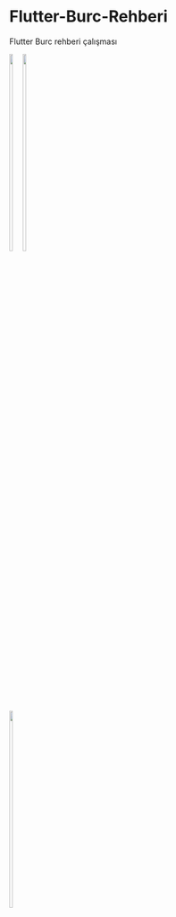 # Flutter-Burc-Rehberi
Flutter Burc rehberi çalışması

<div style="float:left">
<img src="https://user-images.githubusercontent.com/57840150/141260264-82ba58af-7d38-40d7-88aa-9d7acb965dff.png" width=30% height=30%>
<img  src="https://user-images.githubusercontent.com/57840150/141275108-fe24b6e6-d064-4290-b815-3a553088820a.png" width=30% height=30% >
  <img  src="https://user-images.githubusercontent.com/57840150/141275198-77219ba5-5248-44c1-b280-ed05288d32a2.png" width=30% height=30% >
</div>


